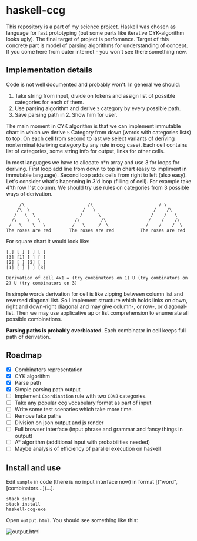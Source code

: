 # haskell-ccg

This repository is a part of my science project. Haskell was chosen as language for fast prototyping 
(but some parts like iterative CYK-algorithm looks ugly). The final target of project is perfomance. Target of this concrete 
part is model of parsing algorithms for understanding of concept. If you come here from outer internet - you won't 
see there something new.

## Implementation details

Code is not well documented and probably won't. In general we should:

1. Take string from input, divide on tokens and assign list of possible categories for each of them.
2. Use parsing algorithm and derive `S` category by every possible path.
3. Save parsing path in 2. Show him for user.

The main moment in CYK algorithm is that we can implement immutable chart
in which we derive `S` Category from down (words with categories lists) to top. On each cell from second to last we select 
variants of deriving nonterminal (deriving category by any rule in ccg case). Each cell contains list of categories, 
some string info for output, links for other cells.

In most languages we have to allocate n*n array and use 3 for loops for deriving. 
First loop add line from down to top in chart (easy to impliment in immutable language).
Second loop adds cells from right to left (also easy). Let's consider what's hapenning in 3'd loop (filling of cell).
For example take 4'th row 1'st column. We should try use rules on categories from 3 possible ways of derivation. 

```
     /\                        /\                         / \
    /\  \                    /   \                      /    /\
   /   \  \                 /      \                   /    /   \
  /\    \   \             /\        /\                /    /    /\
 /   \    \   \          /   \     /  \              /    /    /  \
The roses are red       The roses are red          The roses are red
```

For square chart it would look like:

```
[.] [ ] [ ] [ ] 
[3] [1] [ ] [ ] 
[2] [ ] [2] [ ] 
[1] [ ] [ ] [3] 

Derivation of cell 4x1 = (try combinators on 1) U (try combinators on 2) U (try combinators on 3)
```

In simple words derivation for cell is like zipping between column list and reversed diagonal list. So I implement 
structure which holds links on down, right and down-right diagonal and may give column-, or row-, or diagonal-list.
Then we may use applicative ap or list comprehension to enumerate all possible combinations.

**Parsing paths is probably overbloated**. Each combinator in cell keeps full path of derivation.

## Roadmap

- [x] Combinators representation
- [x] CYK algorithm
- [x] Parse path
- [x] Simple parsing path output
- [ ] Implement `Coordination` rule with two `CONJ` categories. 
- [ ] Take any popular ccg vocabulary format as part of input
- [ ] Write some test scenaries which take more time.
- [ ] Remove fake paths
- [ ] Division on json output and js render 
- [ ] Full browser interface (input phrase and grammar and fancy things in output)
- [ ] A* algorithm (additional input with probabilities needed)
- [ ] Maybe analysis of efficiency of parallel execution on haskell

## Install and use

Edit `sample` in code (there is no input interface now) in format [("word", [combinators...])...].

```
stack setup
stack install
haskell-ccg-exe
```

Open `output.html`. You should see something like this:

![output.html](http://i.imgur.com/6qbnmCk.png?1)
